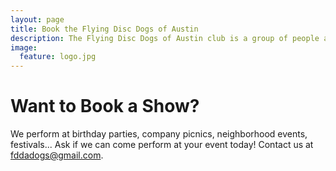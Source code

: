 ```yaml
---
layout: page
title: Book the Flying Disc Dogs of Austin
description: The Flying Disc Dogs of Austin club is a group of people and their dogs who meet to play games with flying discs and who compete in disc dog competitions.
image:
  feature: logo.jpg
---
```


# Want to Book a Show?

We perform at birthday parties, company picnics, neighborhood events, festivals... Ask if we can come perform at your event today! Contact us at [fddadogs@gmail.com](fddadogs@gmail.com).
